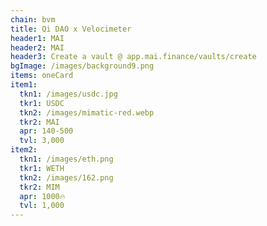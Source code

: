 ```yaml
---
chain: bvm
title: Qi DAO x Velocimeter
header1: MAI
header2: MAI
header3: Create a vault @ app.mai.finance/vaults/create
bgImage: /images/background9.png
items: oneCard
item1:
  tkn1: /images/usdc.jpg
  tkr1: USDC
  tkn2: /images/mimatic-red.webp
  tkr2: MAI
  apr: 140-500
  tvl: 3,000
item2:
  tkn1: /images/eth.png
  tkr1: WETH
  tkn2: /images/162.png
  tkr2: MIM
  apr: 1000🔥
  tvl: 1,000
---
```

